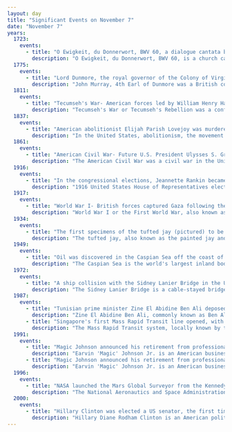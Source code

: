 ```yaml
---
layout: day
title: "Significant Events on November 7"
date: "November 7"
years:
  1723:
    events:
      - title: "O Ewigkeit, du Donnerwort, BWV 60, a dialogue cantata by Johann Sebastian Bach for Leipzig, was first performed."
        description: "O Ewigkeit, du Donnerwort, BWV 60, is a church cantata for the 24th Sunday after Trinity composed by Johann Sebastian Bach. It was first performed in Leipzig on 7 November 1723, and is part of Bach's first cantata cycle. It is one of Bach's dialogue cantatas- its topic, fear of death and hope of salvation, plays out mainly through a conversation between two allegorical figures, Fear and Hope."
  1775:
    events:
      - title: "Lord Dunmore, the royal governor of the Colony of Virginia, signed a proclamation promising freedom for the slaves of Patriots if they joined the British Armed Forces."
        description: "John Murray, 4th Earl of Dunmore was a British colonial administrator who served as the governor of Virginia from 1771 to 1775. Dunmore was named governor of New York in 1770. He succeeded to the same position in the colony of Virginia the following year after the death of Norborne Berkeley, 4th Baron Botetourt. As Virginia's governor, Dunmore directed a series of campaigns against the trans-Appalachian Indians, known as Lord Dunmore's War. He is noted for issuing a 1775 document, Dunmore's Proclamation, offering freedom to slaves who fought for the British Crown against Patriot rebels in Virginia. Dunmore fled to New York after the burning of Norfolk in 1776 and later returned to Britain. He was Governor of the Bahamas from 1787 to 1796."
  1811:
    events:
      - title: "Tecumseh's War- American forces led by William Henry Harrison defeated the forces of Shawnee leader Tecumseh's growing confederation at the Battle of Tippecanoe near present-day Battle Ground, Indiana."
        description: "Tecumseh's War or Tecumseh's Rebellion was a conflict between the United States and Tecumseh's confederacy, led by the Shawnee leader Tecumseh in the Indiana Territory. Although the war is often considered to have climaxed with William Henry Harrison's victory at the Battle of Tippecanoe in 1811, Tecumseh's War essentially continued into the War of 1812 and is frequently considered a part of that larger struggle. The war lasted for two more years, until 1813, when Tecumseh and his second-in-command, Roundhead, died fighting Harrison's Army of the Northwest at the Battle of Moraviantown in Upper Canada, near present-day Chatham, Ontario, and his confederacy disintegrated. Tecumseh's War is viewed by some academic historians as the final conflict of a longer-term military struggle for control of the Great Lakes region of North America, encompassing a number of wars over several generations, referred to as the Sixty Years' War."
  1837:
    events:
      - title: "American abolitionist Elijah Parish Lovejoy was murdered by a pro-slavery mob in Alton, Illinois, during an attack to destroy his printing press and abolitionist materials."
        description: "In the United States, abolitionism, the movement that sought to end slavery in the country, was active from the colonial era until the American Civil War, the end of which brought about the abolition of American slavery, except as punishment for a crime, through the Thirteenth Amendment to the United States Constitution."
  1861:
    events:
      - title: "American Civil War- Future U.S. President Ulysses S. Grant engaged in his first combat leadership role in the Battle of Belmont in Mississippi County, Missouri."
        description: "The American Civil War was a civil war in the United States between the Union and the Confederacy, which was formed in 1861 by states that had seceded from the Union. The central conflict leading to war was a dispute over whether slavery should be permitted to expand into the western territories, leading to more slave states, or be prohibited from doing so, which many believed would place slavery on a course of ultimate extinction."
  1916:
    events:
      - title: "In the congressional elections, Jeannette Rankin became the first woman elected to the United States House of Representatives."
        description: "1916 United States House of Representatives elections were elections for the United States House of Representatives to elect members to serve in the 65th United States Congress. They were held for the most part on November 7, 1916, while Maine held theirs on September 11. They coincided with the re-election of President Woodrow Wilson."
  1917:
    events:
      - title: "World War I- British forces captured Gaza following the retreat of the Ottoman garrison."
        description: "World War I or the First World War, also known as the Great War, was a global conflict between two coalitions- the Allies and the Central Powers. Fighting took place mainly in Europe and the Middle East, as well as in parts of Africa and the Asia-Pacific, and in Europe was characterised by trench warfare; the widespread use of artillery, machine guns, and chemical weapons (gas); and the introductions of tanks and aircraft. World War I was one of the deadliest conflicts in history, resulting in an estimated 10 million military dead and more than 20 million wounded, plus some 10 million civilian dead from causes including genocide. The movement of large numbers of people was a major factor in the deadly Spanish flu pandemic."
  1934:
    events:
      - title: "The first specimens of the tufted jay (pictured) to be scientifically described were collected in Mexico."
        description: "The tufted jay, also known as the painted jay and Dickey's jay, is a species of bird in the crow family Corvidae. It is endemic to a small area of the Sierra Madre Occidental of Sinaloa, Durango, and Nayarit in Mexico. A distinctive large jay, it has a prominent dark crest on its head; purplish blue back, wings, and face; a white spot above the eye and on the cheek; white undersides; and a partially white tail. Its typical call is a quick, four note vocalization."
  1949:
    events:
      - title: "Oil was discovered in the Caspian Sea off the coast of Azerbaijan, leading to the construction of Neft Daşları, the world's first offshore oil platform."
        description: "The Caspian Sea is the world's largest inland body of water, described as the world's largest lake and usually referred to as a full-fledged sea. An endorheic basin, it lies between Europe and Asia- east of the Caucasus, west of the broad steppe of Central Asia, south of the fertile plains of Southern Russia in Eastern Europe, and north of the mountainous Iranian Plateau. It covers a surface area of 371,000 km2 (143,000 sq mi), an area approximately equal to that of Japan, with a volume of 78,200 km3 (19,000 cu mi). It has a salinity of approximately 1.2%, about a third of the salinity of average seawater. It is bounded by Kazakhstan to the northeast, Russia to the northwest, Azerbaijan to the southwest, Iran to the south, and Turkmenistan to the southeast. The name of the Caspian sea is derived from the ancient Iranic Caspi people."
  1972:
    events:
      - title: "A ship collision with the Sidney Lanier Bridge in the U.S. state of Georgia resulted in a bridge collapse , which killed ten people."
        description: "The Sidney Lanier Bridge is a cable-stayed bridge that spans the Brunswick River in Brunswick, Georgia, United States. The bridge is named after Georgia-born poet Sidney Lanier and carries part of U.S. Route 17 in Georgia. It was also the name of an earlier bridge which was next to the current site."
  1987:
    events:
      - title: "Tunisian prime minister Zine El Abidine Ben Ali deposed and replaced President Habib Bourguiba by declaring him medically unfit for the duties of the office."
        description: "Zine El Abidine Ben Ali, commonly known as Ben Ali or Ezzine, was a Tunisian politician who served as the second President of Tunisia from 1987 to 2011. In that year, during the Tunisian revolution, he was overthrown and fled to Saudi Arabia."
      - title: "Singapore's first Mass Rapid Transit line opened, with train services running between Yio Chu Kang and Toa Payoh."
        description: "The Mass Rapid Transit system, locally known by the initialism MRT, is a rapid transit system in Singapore and the island country's principal mode of railway transportation. After two decades of planning the system commenced operations in November 1987 with an initial 6 km (3.7 mi) stretch consisting of five stations. The network has since grown to span the length and breadth of the country's main island – with the exception of the forested core and the rural northwestern region – in accordance with Singapore's aim of developing a comprehensive rail network as the backbone of the country's public transportation system, averaging a daily ridership of 3.41 million in 2024."
  1991:
    events:
      - title: "Magic Johnson announced his retirement from professional basketball due to HIV infection."
        description: "Earvin 'Magic' Johnson Jr. is an American businessman and former professional basketball player. Often regarded as the greatest point guard of all time, Johnson spent his entire career with the Los Angeles Lakers in the National Basketball Association (NBA). After winning a national championship with the Michigan State Spartans in 1979, Johnson was selected first overall in the 1979 NBA draft by the Lakers, leading the team to five NBA championships during their 'Showtime' era. Johnson retired abruptly in 1991 after announcing that he had contracted HIV, but returned to play in the 1992 All-Star Game, winning the All-Star MVP Award. After protests against his return from his fellow players, he retired again for four years, but returned in 1996, at age 36, to play 32 games for the Lakers before retiring for the third and final time."
      - title: "Magic Johnson announced his retirement from professional basketball due to HIV infection."
        description: "Earvin 'Magic' Johnson Jr. is an American businessman and former professional basketball player. Often regarded as the greatest point guard of all time, Johnson spent his entire career with the Los Angeles Lakers in the National Basketball Association (NBA). After winning a national championship with the Michigan State Spartans in 1979, Johnson was selected first overall in the 1979 NBA draft by the Lakers, leading the team to five NBA championships during their 'Showtime' era. Johnson retired abruptly in 1991 after announcing that he had contracted HIV, but returned to play in the 1992 All-Star Game, winning the All-Star MVP Award. After protests against his return from his fellow players, he retired again for four years, but returned in 1996, at age 36, to play 32 games for the Lakers before retiring for the third and final time."
  1996:
    events:
      - title: "NASA launched the Mars Global Surveyor from the Kennedy Space Center at Cape Canaveral, Florida."
        description: "The National Aeronautics and Space Administration is an independent agency of the US federal government responsible for the United States' civil space program, aeronautics research and space research. Established in 1958, it succeeded the National Advisory Committee for Aeronautics (NACA) to give the US space development effort a distinct civilian orientation, emphasizing peaceful applications in space science. It has since led most of America's space exploration programs, including Project Mercury, Project Gemini, the 1968–1972 Apollo Moon landing missions, the Skylab space station, and the Space Shuttle. Currently, NASA supports the International Space Station (ISS) along with the Commercial Crew Program, and oversees the development of the Orion spacecraft and the Space Launch System for the lunar Artemis program."
  2000:
    events:
      - title: "Hillary Clinton was elected a US senator, the first time a first lady had been elected to public office."
        description: "Hillary Diane Rodham Clinton is an American politician and diplomat. She was the 67th United States secretary of state in the administration of Barack Obama from 2009 to 2013, a U.S. senator representing New York from 2001 to 2009, and the first lady of the United States as the wife of Bill Clinton from 1993 to 2001. A member of the Democratic Party, she was the party's nominee in the 2016 presidential election, becoming the first woman to win a presidential nomination by a major U.S. political party and the only woman to win the popular vote for U.S. president. She is the only first lady of the United States to have run for elected office."
---
```

